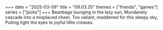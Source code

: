 +++
date = "2025-03-09"
title = "09.03.25"
themes = ["friends", "games"]
series = ["picks"]
+++
Beanbags lounging in the lazy sun,
Mundanely cascade into a misplaced cheer,
Too valiant, maddened for this sleepy sky,
Pulling tight the eyes to joyful little creases.
